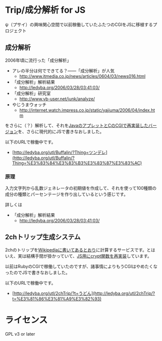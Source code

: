 Trip/成分解析 for JS
==============================

ψ（プサイ）の興味関心空間で以前稼働していたふたつのCGIをJSに移植するプロジェクト

## 成分解析

2006年頃に流行った「成分解析」

* アレの半分は何でできてる？――「成分解析」が人気
    * http://www.itmedia.co.jp/news/articles/0604/03/news016.html
* 「成分解析」解析結果
    * http://ledyba.org/2006/03/28/03:41:03/
* 「成分解析」研究室
    * http://www.vb-user.net/junk/analyze/
* やじうまウォッチ
    * http://internet.watch.impress.co.jp/static/yajiuma/2006/04/index.htm

をさらに（？）解析して、それを[JavaのアプレットとCのCGIで再実装したバージョン](https://github.com/ledyba/Buffalin)を、さらに現代的にJSで書きなおしました。

以下のURLで稼働中です。

 * [http://ledyba.org/utl/Buffalin/?Thing=ツンデレ](http://ledyba.org/utl/Buffalin/?Thing=%E3%83%84%E3%83%B3%E3%83%87%E3%83%AC)

### 原理

入力文字列から乱数ジェネレータの初期値を作成して、それを使って100種類の成分の種類とパーセンテージを作り出しているという感じです。

詳しくは

* 「成分解析」解析結果
    * http://ledyba.org/2006/03/28/03:41:03/

## 2chトリップ生成システム

2chのトリップを<a href="http://ja.wikipedia.org/wiki/%E3%83%88%E3%83%AA%E3%83%83%E3%83%97_(%E9%9B%BB%E5%AD%90%E6%8E%B2%E7%A4%BA%E6%9D%BF)">Wikipediaに書いてあるとおり</a>に計算するサービスです。とはいえ、実は結構手間が掛かっていて、[JS用にcrypt関数を再実装](https://github.com/ledyba/js-crypt3)しています。

以前はRubyのCGIで稼働していたのですが、諸事情によりもうCGIはやめたくなったのでJSで書きなおしました。

以下のURLで稼働中です。

 * [http://ledyba.org/utl/2chTrip/?t=うどん](http://ledyba.org/utl/2chTrip/?t=%E3%81%86%E3%81%A9%E3%82%93)

ライセンス
====
GPL v3 or later
